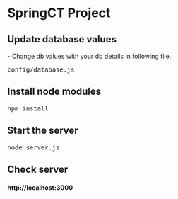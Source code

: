# SpringCT  Project

<h2>Update database values</h2>
- Change db values with your db details in following file.

<pre>config/database.js </pre>

<h2>Install node modules</h2>

<pre>npm install </pre>

<h2>Start the server</h2>
<pre>node server.js</pre>

<h2>Check server</h2>

<h4>http://localhost:3000</h4>

